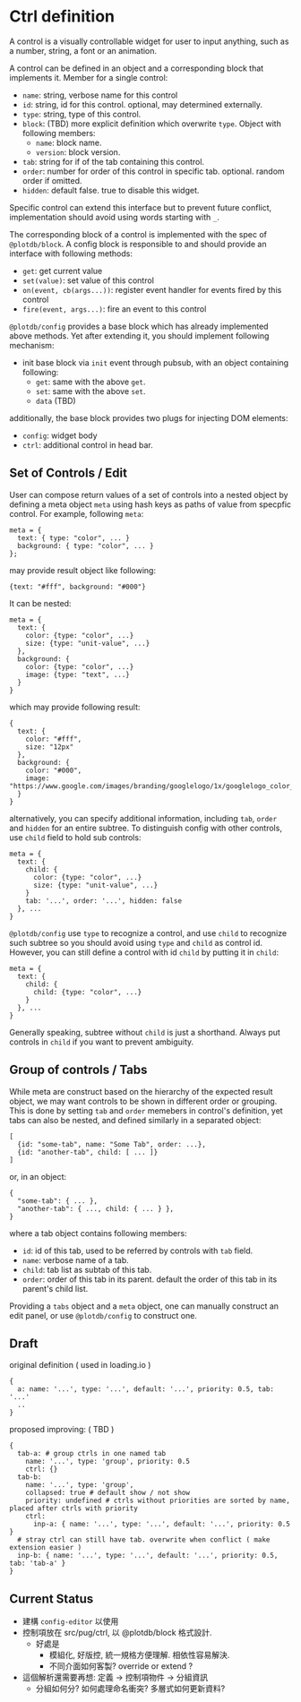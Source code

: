 # Ctrl definition

A control is a visually controllable widget for user to input anything, such as a number, string, a font or an animation.

A control can be defined in an object and a corresponding block that implements it. Member for a single control:

 - `name`: string, verbose name for this control
 - `id`: string, id for this control. optional, may determined externally.
 - `type`: string, type of this control.
 - `block`: (TBD) more explicit definition which overwrite `type`. Object with following members:
   - `name`: block name.
   - `version`: block version.
 - `tab`: string for if of the tab containing this control.
 - `order`: number for order of this control in specific tab. optional. random order if omitted.
 - `hidden`: default false. true to disable this widget.

Specific control can extend this interface but to prevent future conflict, implementation should avoid using words starting with `_`.


The corresponding block of a control is implemented with the spec of `@plotdb/block`. A config block is responsible to
and should provide an interface with following methods:

 - `get`: get current value
 - `set(value)`: set value of this control
 - `on(event, cb(args...))`: register event handler for events fired by this control
 - `fire(event, args...)`: fire an event to this control


`@plotdb/config` provides a base block which has already implemented above methods. Yet after extending it, you should implement following mechanism:

 - init base block via `init` event through pubsub, with an object containing following:
   - `get`: same with the above `get`.
   - `set`: same with the above `set`.
   - `data` (TBD)

additionally, the base block provides two plugs for injecting DOM elements:

 - `config`: widget body
 - `ctrl`: additional control in head bar.


## Set of Controls / Edit

User can compose return values of a set of controls into a nested object by defining a meta object `meta` using hash keys as paths of value from specpfic control. For example, following `meta`:

    meta = {
      text: { type: "color", ... }
      background: { type: "color", ... }
    };

may provide result object like following:

    {text: "#fff", background: "#000"}


It can be nested:

    meta = {
      text: {
        color: {type: "color", ...}
        size: {type: "unit-value", ...}
      },
      background: {
        color: {type: "color", ...}
        image: {type: "text", ...}
      }
    }

which may provide following result:

    {
      text: {
        color: "#fff",
        size: "12px"
      },
      background: {
        color: "#000",
        image: "https://www.google.com/images/branding/googlelogo/1x/googlelogo_color_272x92dp.png"
      }
    }


alternatively, you can specify additional information, including `tab`, `order` and `hidden` for an entire subtree. To distinguish config with other controls, use `child` field to hold sub controls:

    meta = {
      text: {
        child: {
          color: {type: "color", ...}
          size: {type: "unit-value", ...}
        }
        tab: '...', order: '...', hidden: false
      }, ...
    }

`@plotdb/config` use `type` to recognize a control, and use `child` to recognize such subtree so you should avoid using `type` and `child` as control id. However, you can still define a control with id `child` by putting it in `child`:

    meta = {
      text: {
        child: {
          child: {type: "color", ...}
        }
      }, ...
    }

Generally speaking, subtree without `child` is just a shorthand. Always put controls in `child` if you want to prevent ambiguity.


## Group of controls / Tabs

While meta are construct based on the hierarchy of the expected result object, we may want controls to be shown in different order or grouping. This is done by setting `tab` and `order` memebers in control's definition, yet tabs can also be nested, and defined similarly in a separated object:

    [
      {id: "some-tab", name: "Some Tab", order: ...}, 
      {id: "another-tab", child: [ ... ]}
    ]

or, in an object:

    {
      "some-tab": { ... }, 
      "another-tab": { ..., child: { ... } }, 
    }

where a tab object contains following members:

 - `id`: id of this tab, used to be referred by controls with `tab` field.
 - `name`: verbose name of a tab.
 - `child`: tab list as subtab of this tab.
 - `order`: order of this tab in its parent. default the order of this tab in its parent's child list.

Providing a `tabs` object and a `meta` object, one can manually construct an edit panel, or use `@plotdb/config` to construct one.


## Draft

original definition ( used in loading.io )

    {
      a: name: '...', type: '...', default: '...', priority: 0.5, tab: '...'
      ..
    }

proposed improving: ( TBD )

    {
      tab-a: # group ctrls in one named tab
        name: '...', type: 'group', priority: 0.5
        ctrl: {}
      tab-b:
        name: '...', type: 'group',
        collapsed: true # default show / not show
        priority: undefined # ctrls without priorities are sorted by name, placed after ctrls with priority
        ctrl:
          inp-a: { name: '...', type: '...', default: '...', priority: 0.5 }
      # stray ctrl can still have tab. overwrite when conflict ( make extension easier )
      inp-b: { name: '...', type: '...', default: '...', priority: 0.5, tab: 'tab-a' }
    }

## Current Status

 - 建構 `config-editor` 以使用
 - 控制項放在 src/pug/ctrl, 以 @plotdb/block 格式設計.
   - 好處是
     - 模組化, 好版控, 統一規格方便理解. 相依性容易解決.
     - 不同介面如何客製? override or extend ?
 - 這個解析還需要再想: 定義 -> 控制項物件 -> 分組資訊
   - 分組如何分? 如何處理命名衝突? 多層式如何更新資料?

